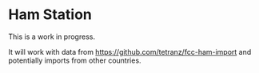 # Ham Station

This is a work in progress.

It will work with data from https://github.com/tetranz/fcc-ham-import and potentially imports from other countries.
